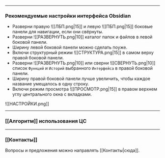 ***
### Рекомендуемые настройки интерфейса Obsidian

- Разверни правую  ![[ЛБП.png|15]]  и левую  ![[ПБП.png|15]]  боковые панели для навигации, если они свёрнуты.
- Разверни  ![[РАЗВЕРНУТЬ.png|10]]  каталог папок и файлов в левой боковой панели.
- Ширину левой боковой панели можно сделать поуже.
- Включи структурный режим  ![[СТРУКТУРА.png|15]]  в самом верху правой боковой панели.
- Разверни  ![[РАЗВЕРНУТЬ.png|10]]  или сверни  ![[СВЕРНУТЬ.png|10]]  список `Функций` и `Историй` выбранного `Интерфейса` в правой боковой панели.
- Ширину правой боковой панели лучше увеличить, чтобы каждое название умещалось в одну строку.
- Включи режим просмотра  ![[ПРОСМОТР.png|15]]  в правом верхнем углу центрального окна с вкладками.

![[НАСТРОЙКИ.png]]

***
### [[Алгоритм]] использования ЦС

***
### [[Контакты]]
Вопросы и предложения можно направлять [[Контакты|сюда]].
